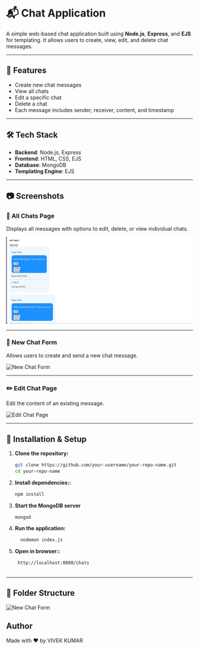 # 📬 Chat Application

A simple web-based chat application built using **Node.js**, **Express**, and **EJS** for templating. It allows users to create, view, edit, and delete chat messages.

---

## 🚀 Features

- Create new chat messages  
- View all chats  
- Edit a specific chat  
- Delete a chat  
- Each message includes sender, receiver, content, and timestamp

---

## 🛠️ Tech Stack

- **Backend**: Node.js, Express  
- **Frontend**: HTML, CSS, EJS  
- **Database**: MongoDB  
- **Templating Engine**: EJS  

---

## 📷 Screenshots

### 🧾 All Chats Page  
Displays all messages with options to edit, delete, or view individual chats.

![All Chats Page](./images/Landing.jpg)

---

### 📝 New Chat Form  
Allows users to create and send a new chat message.

![New Chat Form](.images/New_chat.jpg)

---

### ✏️ Edit Chat Page  
Edit the content of an existing message.

![Edit Chat Page](.images/Editjpg.jpg)

---

## 📂 Installation & Setup

1. **Clone the repository:**

   ```bash
   git clone https://github.com/your-username/your-repo-name.git
   cd your-repo-name

2. **Install dependencies::**

   ```bash
   npm install
3. **Start the MongoDB server**

   ```bash
   mongod 
4. **Run the application:**

   ```bash
     nodemon index.js
5. **Open in browser::**

   ```bash
    http://localhost:8080/chats
 
   
---
## 🧠 Folder Structure
![New Chat Form](.images/Project_Structure.jpg)

## Author
Made with ❤️ by  VIVEK KUMAR
